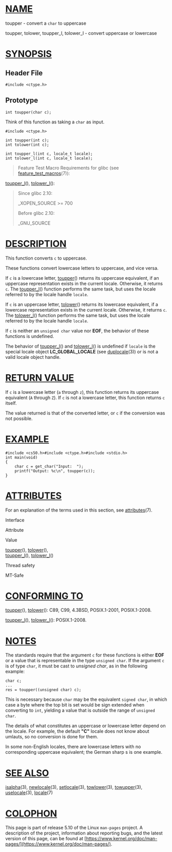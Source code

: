 [NAME](#name)
=============

toupper - convert a `char` to uppercase

toupper, tolower, toupper\_l, tolower\_l - convert uppercase or lowercase

[SYNOPSIS](#synopsis)
=====================

Header File
-----------

    #include <ctype.h>

Prototype
---------

    int toupper(char c);
    

Think of this function as taking a `char` as input.

    #include <ctype.h>
    
    int toupper(int c);
    int tolower(int c);
    
    int toupper_l(int c, locale_t locale);
    int tolower_l(int c, locale_t locale);

> Feature Test Macro Requirements for glibc (see [feature\_test\_macros](/7/feature_test_macros)(7)):

[toupper\_l](toupper_l)(), [tolower\_l](tolower_l)():

> Since glibc 2.10:
> 
> \_XOPEN\_SOURCE >= 700
> 
> Before glibc 2.10:
> 
> \_GNU\_SOURCE

[DESCRIPTION](#description)
===========================

This function converts `c` to uppercase.

These functions convert lowercase letters to uppercase, and vice versa.

If `c` is a lowercase letter, [toupper](toupper)() returns its uppercase equivalent, if an uppercase representation exists in the current locale. Otherwise, it returns `c`. The [toupper\_l](toupper_l)() function performs the same task, but uses the locale referred to by the locale handle `locale`.

If `c` is an uppercase letter, [tolower](tolower)() returns its lowercase equivalent, if a lowercase representation exists in the current locale. Otherwise, it returns `c`. The [tolower\_l](tolower_l)() function performs the same task, but uses the locale referred to by the locale handle `locale`.

If `c` is neither an `unsigned char` value nor **EOF**, the behavior of these functions is undefined.

The behavior of [toupper\_l](toupper_l)() and [tolower\_l](tolower_l)() is undefined if `locale` is the special locale object **LC\_GLOBAL\_LOCALE** (see [duplocale](/3/duplocale)(3)) or is not a valid locale object handle.

[RETURN VALUE](#return-value)
=============================

If `c` is a lowercase letter (`a` through `z`), this function returns its uppercase equivalent (`A` through `Z`). If `c` is not a lowercase letter, this function returns `c` itself.

The value returned is that of the converted letter, or `c` if the conversion was not possible.

[EXAMPLE](#example)
===================

    #include <cs50.h>#include <ctype.h>#include <stdio.h>
    int main(void)
    {
        char c = get_char("Input:  ");
        printf("Output: %c\n", toupper(c));
    }
    

[ATTRIBUTES](#attributes)
=========================

For an explanation of the terms used in this section, see [attributes](/7/attributes)(7).

Interface

Attribute

Value

[toupper](toupper)(), [tolower](tolower)(),  
[toupper\_l](toupper_l)(), [tolower\_l](tolower_l)()

Thread safety

MT-Safe

[CONFORMING TO](#conforming-to)
===============================

[toupper](toupper)(), [tolower](tolower)(): C89, C99, 4.3BSD, POSIX.1-2001, POSIX.1-2008.

[toupper\_l](toupper_l)(), [tolower\_l](tolower_l)(): POSIX.1-2008.

[NOTES](#notes)
===============

The standards require that the argument `c` for these functions is either **EOF** or a value that is representable in the type `unsigned char`. If the argument `c` is of type `char`, it must be cast to _unsigned char_, as in the following example:

    char c;
    ...
    res = toupper((unsigned char) c);

This is necessary because `char` may be the equivalent `signed char`, in which case a byte where the top bit is set would be sign extended when converting to `int`, yielding a value that is outside the range of `unsigned char`.

The details of what constitutes an uppercase or lowercase letter depend on the locale. For example, the default **"C"** locale does not know about umlauts, so no conversion is done for them.

In some non-English locales, there are lowercase letters with no corresponding uppercase equivalent; the German sharp s is one example.

[SEE ALSO](#see-also)
=====================

[isalpha](/3/isalpha)(3), [newlocale](/3/newlocale)(3), [setlocale](/3/setlocale)(3), [towlower](/3/towlower)(3), [towupper](/3/towupper)(3), [uselocale](/3/uselocale)(3), [locale](/7/locale)(7)

[COLOPHON](#colophon)
=====================

This page is part of release 5.10 of the Linux `man-pages` project. A description of the project, information about reporting bugs, and the latest version of this page, can be found at [https://www.kernel.org/doc/man-pages/](https://www.kernel.org/doc/man-pages/).